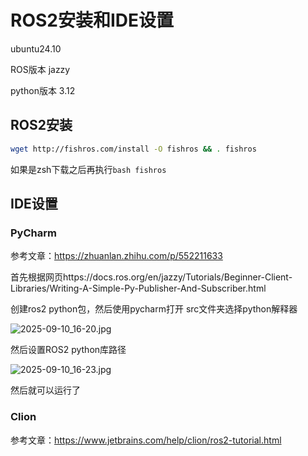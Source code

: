 # ROS2安装和IDE设置

ubuntu24.10

ROS版本 jazzy

python版本 3.12

## ROS2安装

```bash
wget http://fishros.com/install -O fishros && . fishros

```

如果是zsh下载之后再执行`bash fishros`

## IDE设置

### PyCharm

参考文章：https://zhuanlan.zhihu.com/p/552211633

首先根据网页https://docs.ros.org/en/jazzy/Tutorials/Beginner-Client-Libraries/Writing-A-Simple-Py-Publisher-And-Subscriber.html

创建ros2 python包，然后使用pycharm打开 src文件夹选择python解释器

![2025-09-10_16-20.jpg](https://cdn.jsdelivr.net/gh/zilong-ding/note-gen-image-sync@main/853e1cea-aec5-4fe2-bf47-13e9aeac0953.jpeg)

然后设置ROS2 python库路径

![2025-09-10_16-23.jpg](https://cdn.jsdelivr.net/gh/zilong-ding/note-gen-image-sync@main/134c3c4a-bef0-4896-89f0-bf405b93de42.jpeg)

然后就可以运行了




### Clion

参考文章：https://www.jetbrains.com/help/clion/ros2-tutorial.html
